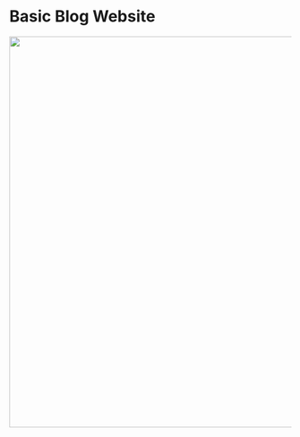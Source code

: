 # Basic Blog Website

<img src="https://user-images.githubusercontent.com/73152930/101015912-14787980-358e-11eb-8be6-f0cc73e1fc3e.png" width="700">
